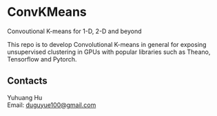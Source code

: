# ConvKMeans
Convoutional K-means for 1-D, 2-D and beyond

This repo is to develop Convolutional K-means in general for
exposing unsupervised clustering in GPUs with popular libraries such as
Theano, Tensorflow and Pytorch.

## Contacts

Yuhuang Hu  
Email: duguyue100@gmail.com
